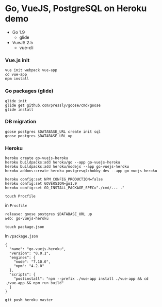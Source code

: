 # Go, VueJS, PostgreSQL on Heroku demo

- Go 1.9
  - glide
- VueJS 2.5
  - vue-cli

### Vue.js init

```
vue init webpack vue-app
cd vue-app
npm install
```

### Go packages (glide)

```
glide init
glide get github.com/pressly/goose/cmd/goose
glide install
```

### DB migration

```
goose postgres $DATABASE_URL create init sql
goose postgres $DATABASE_URL up
```

### Heroku

```
heroku create go-vuejs-heroku
heroku buildpacks:add heroku/go --app go-vuejs-heroku
heroku buildpacks:add heroku/nodejs --app go-vuejs-heroku
heroku addons:create heroku-postgresql:hobby-dev --app go-vuejs-heroku

heroku config:set NPM_CONFIG_PRODUCTION=false
heroku config:set GOVERSION=go1.9
heroku config:set GO_INSTALL_PACKAGE_SPEC="./cmd/... ."
```

```
touch Procfile
```

in `Procfile`

```
release: goose postgres $DATABASE_URL up
web: go-vuejs-heroku
```

```
touch package.json
```

in `/package.json`

```
{
  "name": "go-vuejs-heroku",
  "version": "0.0.1",
  "engines": {
    "node": "7.10.0",
    "npm": "4.2.0"
  },
  "scripts": {
    "postinstall": "npm --prefix ./vue-app install ./vue-app && cd ./vue-app && npm run build"
  }
}
```

```
git push heroku master
```
